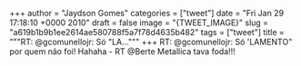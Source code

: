 
+++
author = "Jaydson Gomes"
categories = ["tweet"]
date = "Fri Jan 29 17:18:10 +0000 2010"
draft = false
image = "{TWEET_IMAGE}"
slug = "a619b1b9b1ee2614ae580788f5a7f78d4635b482"
tags = ["tweet"]
title = """RT: @gcomunellojr: Só "LA..."""
+++
RT: @gcomunellojr: Só 'LAMENTO" por quem não foi! Hahaha - RT @Berte Metallica tava foda!!!
